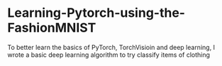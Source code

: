 # Learning-Pytorch-using-the-FashionMNIST
To better learn the basics of PyTorch, TorchVisioin and deep learning, I wrote a basic deep learning algorithm to try classify items of clothing 
